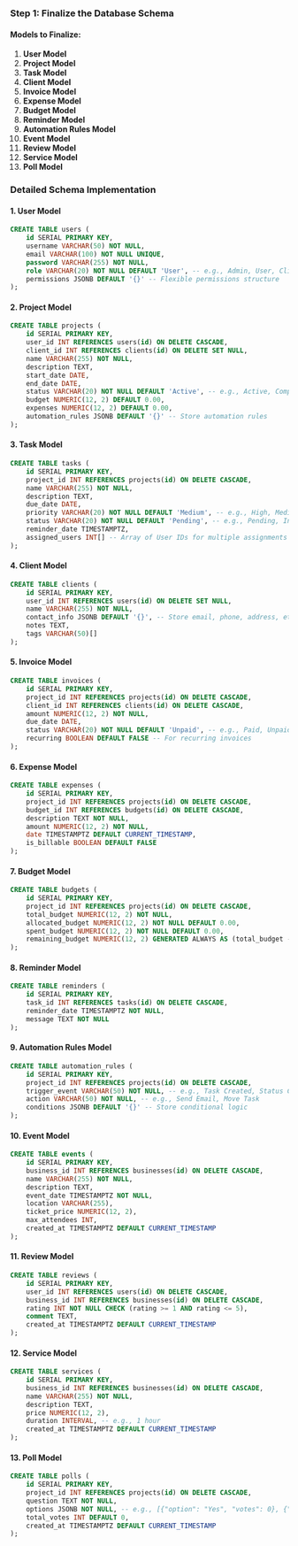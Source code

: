 ### Step 1: Finalize the Database Schema

#### **Models to Finalize:**
1. **User Model**
2. **Project Model**
3. **Task Model**
4. **Client Model**
5. **Invoice Model**
6. **Expense Model**
7. **Budget Model**
8. **Reminder Model**
9. **Automation Rules Model**
10. **Event Model**
11. **Review Model**
12. **Service Model**
13. **Poll Model**

### **Detailed Schema Implementation**

#### **1. User Model**
```sql
CREATE TABLE users (
    id SERIAL PRIMARY KEY,
    username VARCHAR(50) NOT NULL,
    email VARCHAR(100) NOT NULL UNIQUE,
    password VARCHAR(255) NOT NULL,
    role VARCHAR(20) NOT NULL DEFAULT 'User', -- e.g., Admin, User, Client
    permissions JSONB DEFAULT '{}' -- Flexible permissions structure
);
```

#### **2. Project Model**
```sql
CREATE TABLE projects (
    id SERIAL PRIMARY KEY,
    user_id INT REFERENCES users(id) ON DELETE CASCADE,
    client_id INT REFERENCES clients(id) ON DELETE SET NULL,
    name VARCHAR(255) NOT NULL,
    description TEXT,
    start_date DATE,
    end_date DATE,
    status VARCHAR(20) NOT NULL DEFAULT 'Active', -- e.g., Active, Completed
    budget NUMERIC(12, 2) DEFAULT 0.00,
    expenses NUMERIC(12, 2) DEFAULT 0.00,
    automation_rules JSONB DEFAULT '{}' -- Store automation rules
);
```

#### **3. Task Model**
```sql
CREATE TABLE tasks (
    id SERIAL PRIMARY KEY,
    project_id INT REFERENCES projects(id) ON DELETE CASCADE,
    name VARCHAR(255) NOT NULL,
    description TEXT,
    due_date DATE,
    priority VARCHAR(20) NOT NULL DEFAULT 'Medium', -- e.g., High, Medium, Low
    status VARCHAR(20) NOT NULL DEFAULT 'Pending', -- e.g., Pending, In Progress, Completed
    reminder_date TIMESTAMPTZ,
    assigned_users INT[] -- Array of User IDs for multiple assignments
);
```

#### **4. Client Model**
```sql
CREATE TABLE clients (
    id SERIAL PRIMARY KEY,
    user_id INT REFERENCES users(id) ON DELETE SET NULL,
    name VARCHAR(255) NOT NULL,
    contact_info JSONB DEFAULT '{}', -- Store email, phone, address, etc.
    notes TEXT,
    tags VARCHAR(50)[]
);
```

#### **5. Invoice Model**
```sql
CREATE TABLE invoices (
    id SERIAL PRIMARY KEY,
    project_id INT REFERENCES projects(id) ON DELETE CASCADE,
    client_id INT REFERENCES clients(id) ON DELETE CASCADE,
    amount NUMERIC(12, 2) NOT NULL,
    due_date DATE,
    status VARCHAR(20) NOT NULL DEFAULT 'Unpaid', -- e.g., Paid, Unpaid
    recurring BOOLEAN DEFAULT FALSE -- For recurring invoices
);
```

#### **6. Expense Model**
```sql
CREATE TABLE expenses (
    id SERIAL PRIMARY KEY,
    project_id INT REFERENCES projects(id) ON DELETE CASCADE,
    budget_id INT REFERENCES budgets(id) ON DELETE CASCADE,
    description TEXT NOT NULL,
    amount NUMERIC(12, 2) NOT NULL,
    date TIMESTAMPTZ DEFAULT CURRENT_TIMESTAMP,
    is_billable BOOLEAN DEFAULT FALSE
);
```

#### **7. Budget Model**
```sql
CREATE TABLE budgets (
    id SERIAL PRIMARY KEY,
    project_id INT REFERENCES projects(id) ON DELETE CASCADE,
    total_budget NUMERIC(12, 2) NOT NULL,
    allocated_budget NUMERIC(12, 2) NOT NULL DEFAULT 0.00,
    spent_budget NUMERIC(12, 2) NOT NULL DEFAULT 0.00,
    remaining_budget NUMERIC(12, 2) GENERATED ALWAYS AS (total_budget - spent_budget) STORED
);
```

#### **8. Reminder Model**
```sql
CREATE TABLE reminders (
    id SERIAL PRIMARY KEY,
    task_id INT REFERENCES tasks(id) ON DELETE CASCADE,
    reminder_date TIMESTAMPTZ NOT NULL,
    message TEXT NOT NULL
);
```

#### **9. Automation Rules Model**
```sql
CREATE TABLE automation_rules (
    id SERIAL PRIMARY KEY,
    project_id INT REFERENCES projects(id) ON DELETE CASCADE,
    trigger_event VARCHAR(50) NOT NULL, -- e.g., Task Created, Status Changed
    action VARCHAR(50) NOT NULL, -- e.g., Send Email, Move Task
    conditions JSONB DEFAULT '{}' -- Store conditional logic
);
```

#### **10. Event Model**
```sql
CREATE TABLE events (
    id SERIAL PRIMARY KEY,
    business_id INT REFERENCES businesses(id) ON DELETE CASCADE,
    name VARCHAR(255) NOT NULL,
    description TEXT,
    event_date TIMESTAMPTZ NOT NULL,
    location VARCHAR(255),
    ticket_price NUMERIC(12, 2),
    max_attendees INT,
    created_at TIMESTAMPTZ DEFAULT CURRENT_TIMESTAMP
);
```

#### **11. Review Model**
```sql
CREATE TABLE reviews (
    id SERIAL PRIMARY KEY,
    user_id INT REFERENCES users(id) ON DELETE CASCADE,
    business_id INT REFERENCES businesses(id) ON DELETE CASCADE,
    rating INT NOT NULL CHECK (rating >= 1 AND rating <= 5),
    comment TEXT,
    created_at TIMESTAMPTZ DEFAULT CURRENT_TIMESTAMP
);
```

#### **12. Service Model**
```sql
CREATE TABLE services (
    id SERIAL PRIMARY KEY,
    business_id INT REFERENCES businesses(id) ON DELETE CASCADE,
    name VARCHAR(255) NOT NULL,
    description TEXT,
    price NUMERIC(12, 2),
    duration INTERVAL, -- e.g., 1 hour
    created_at TIMESTAMPTZ DEFAULT CURRENT_TIMESTAMP
);
```

#### **13. Poll Model**
```sql
CREATE TABLE polls (
    id SERIAL PRIMARY KEY,
    project_id INT REFERENCES projects(id) ON DELETE CASCADE,
    question TEXT NOT NULL,
    options JSONB NOT NULL, -- e.g., [{"option": "Yes", "votes": 0}, {"option": "No", "votes": 0}]
    total_votes INT DEFAULT 0,
    created_at TIMESTAMPTZ DEFAULT CURRENT_TIMESTAMP
);
```
